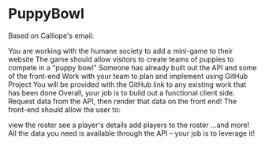 # PuppyBowl

Based on Calliope's email:

You are working with the humane society to add a mini-game to their website
The game should allow visitors to create teams of puppies to compete in a "puppy bowl"
Someone has already built out the API and some of the front-end
Work with your team to plan and implement using GitHub Project 
You will be provided with the GitHub link to any existing work that has been done 
Overall, your job is to build out a functional client side. Request data from the API, then render that data on the front end! The front-end should allow the user to: 

view the roster
see a player's details
add players to the roster
...and more!
All the data you need is available through the API – your job is to leverage it!